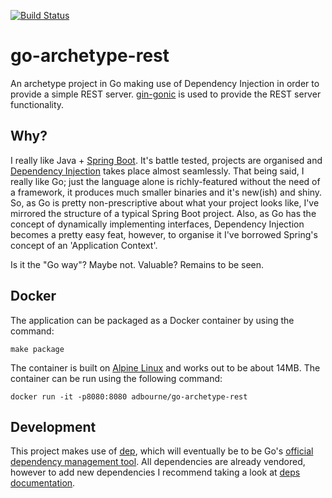 [![Build Status](https://travis-ci.org/adbourne/go-archetype-rest.svg?branch=master)](https://travis-ci.org/adbourne/go-archetype-rest)

# go-archetype-rest
An archetype project in Go making use of Dependency Injection in order to provide a simple REST server.
[gin-gonic](https://gin-gonic.github.io/gin/) is used to provide the REST server functionality.


## Why?
I really like Java + [Spring Boot](https://projects.spring.io/spring-boot/). It's battle tested,
projects are organised and [Dependency Injection](https://martinfowler.com/articles/injection.html) takes place almost
seamlessly. That being said, I really like Go; just the language alone is richly-featured without
the need of a framework, it produces much smaller binaries and it's new(ish) and shiny. So, as Go is pretty
non-prescriptive about what your project looks like, I've mirrored the structure of a typical Spring Boot project. Also,
as Go has the concept of dynamically implementing interfaces, Dependency Injection becomes a pretty easy feat, however,
to organise it I've borrowed Spring's concept of an 'Application Context'.

Is it the "Go way"? Maybe not. Valuable? Remains to be seen.

## Docker
The application can be packaged as a Docker container by using the command:

`make package `

The container is built on [Alpine Linux](https://alpinelinux.org/) and works out to be about 14MB. The container can be
run using the following command:

`docker run -it -p8080:8080 adbourne/go-archetype-rest`


## Development
This project makes use of [dep](https://github.com/golang/dep), which will eventually
be to be Go's [official dependency management tool](https://github.com/golang/go/wiki/PackageManagementTools).
All dependencies are already vendored, however to add new dependencies I recommend taking a look at [deps documentation](https://github.com/golang/dep).
